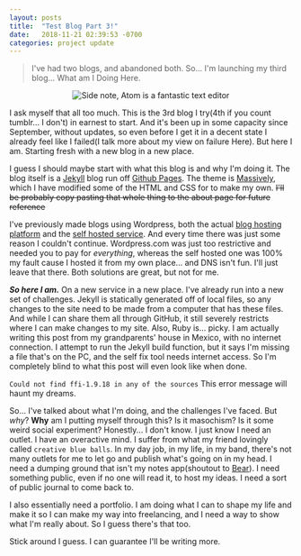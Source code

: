 ```yaml
---
layout: posts
title:  "Test Blog Part 3!"
date:   2018-11-21 02:39:53 -0700
categories: project update
---
```


<blockquote> I've had two blogs, and abandoned both. So... I'm launching my third blog... What am I Doing Here. </blockquote>

<div style="text-align:center"><img src="{{ "/images/Blog-text.png" | absolute_url }}" alt="Side note, Atom is a fantastic text editor" /></div>

I ask myself that all too much. This is the 3rd blog I try(4th if you count tumblr... I don't) in earnest to start. And it's been up in some capacity since September, without updates, so even before I get it in a decent state I already feel like I failed(I talk more about my view on failure Here). But here I am. Starting fresh with a new blog in a new place.

I guess I should maybe start with what this blog is and why I'm doing it. The blog itself is a [Jekyll](https://jekyllrb.com) blog run off [Github Pages](https://pages.github.com). The theme is [Massively](https://github.com/iwiedenm/jekyll-theme-massively-src), which I have modified some of the HTML and CSS for to make my own. ~~I'll be probably copy pasting that whole thing to the about page for future reference~~

I've previously made blogs using Wordpress, both the actual [blog hosting platform](https://wordpress.com) and the [self hosted service](https://wordpress.org). And every time there was just some reason I couldn't continue. Wordpress.com was just too restrictive and needed you to pay for *everything*, whereas the self hosted one was 100% my fault cause I hosted it from my own place... and DNS isn't fun. I'll just leave that there. Both solutions are great, but not for me.

***So here I am.*** On a new service in a new place. I've already run into a new set of challenges. Jekyll is statically generated off of local files, so any changes to the site need to be made from a computer that has these files. And while I can share them all through GitHub, it still severely restricts where I can make changes to my site. Also, Ruby is... picky. I am actually writing this post from my grandparents' house in Mexico, with no internet connection. I attempt to run the Jekyll build function, but it says I'm missing a file that's on the PC, and the self fix tool needs internet access. So I'm completely blind to what this post will even look like when done.

`Could not find ffi-1.9.18 in any of the sources` This error message will haunt my dreams.

So... I've talked about what I'm doing, and the challenges I've faced. But *why*? **Why** am I putting myself through this? Is it masochism? Is it some weird social experiment? Honestly... I don't know. I just know I need an outlet. I have an overactive mind. I suffer from what my friend lovingly called `creative blue balls`. In my day job, in my life, in my band, there's not many outlets for me to let go and publish what's going on in my head. I need a dumping ground that isn't my notes app(shoutout to [Bear](https://bear.app)). I need something public, even if no one will read it, to host my ideas. I need a sort of public journal to come back to.

I also essentially need a portfolio. I am doing what I can to shape my life and make it so I can make my way into freelancing, and I need a way to show what I'm really about. So I guess there's that too.

Stick around I guess. I can guarantee I'll be writing more.
